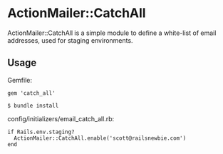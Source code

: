 # ActionMailer::CatchAll

ActionMailer::CatchAll is a simple module to define a white-list of email addresses, used for staging environments.

## Usage

  Gemfile:

    gem 'catch_all'

    $ bundle install

  config/initializers/email_catch_all.rb:

    if Rails.env.staging?
      ActionMailer::CatchAll.enable('scott@railsnewbie.com')
    end


